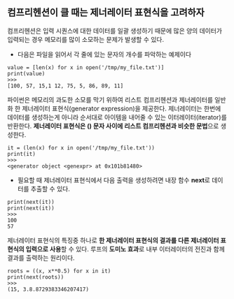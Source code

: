 ## 컴프리헨션이 클 때는 제너레이터 표현식을 고려하자

컴프리헨션은 입력 시퀀스에 대한 데이터를 일괄 생성하기 때문에 많은 양의 데이터가 입력되는 경우 메모리를 많이 소모하는 문제가 발생할 수 있다.

* 다음은 파일을 읽어서 각 줄에 있는 문자의 개수를 파악하는 예제이다

```
value = [len(x) for x in open('/tmp/my_file.txt')]
print(value)
>>>
[100, 57, 15,1 12, 75, 5, 86, 89, 11]
```
파이썬은 메모리의 과도한 소모를 막기 위하여 리스트 컴프리헨션과 제너레이터를 일반화 한 제너레이터 표현식(generator expression)을 제공한다.  제너레이터는 한번에 데이터를 생성하는게 아니라 순서대로 아이템을 내어줄 수 있는 이터레이터(iterator)를 반환한다.
**제너레이터 표현식은 () 문자 사이에 리스트 컴프리헨션과 비슷한 문법**으로 생성한다.


```
it = (len(x) for x in open('/tmp/my_file.txt'))
print(it)
>>>
<generator object <genexpr> at 0x101b81480>
```

* 필요할 때 제너레이터 표현식에서 다음 출력을 생성하려면 내장 함수 **next**로 데이터를 추출할 수 있다.

```
print(next(it))
print(next(it))
>>>
100
57
```

제너레이터 표현식의 특징중 하나로 **한 제너레이터 표현식의 결과를 다른 제너레이터 표현식의 입력으로 사용**할 수 있다. 루프의 **도미노 효과**로 내부 이터레이터의 전진과 함께 결과를 출력하는 원리이다.

```
roots = ((x, x**0.5) for x in it)
print(next(roots))
>>>
(15, 3.8.8729383346207417)
```
